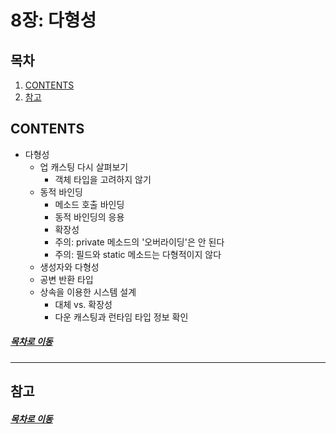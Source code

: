 8장: 다형성
=====
## 목차
1. [CONTENTS](#CONTENTS)
2. [참고](#참고)

## CONTENTS
* 다형성
	* 업 캐스팅 다시 살펴보기
		* 객체 타입을 고려하지 않기
	* 동적 바인딩
		* 메소드 호출 바인딩
		* 동적 바인딩의 응용
		* 확장성
		* 주의: private 메소드의 '오버라이딩'은 안 된다
		* 주의: 필드와 static 메소드는 다형적이지 않다
	* 생성자와 다형성
	* 공변 반환 타입
	* 상속을 이용한 시스템 설계
		* 대체 vs. 확장성
		* 다운 캐스팅과 런타임 타입 정보 확인

##### [목차로 이동](#목차)
- - -

## 참고

##### [목차로 이동](#목차)